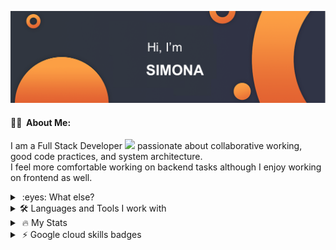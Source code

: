 [![Hi there, I'm Simona](./cover.png)](#)

#### :woman_technologist: &nbsp;About Me:
I am a Full Stack Developer <img src="https://media.giphy.com/media/o0vwzuFwCGAFO/giphy.gif" width="30"> passionate about collaborative working, good code practices, and system architecture. \
I feel more comfortable working on backend tasks although I enjoy working on frontend as well.

<details>
  <summary>&nbsp;:eyes: What else?</summary>
  <ul>
    <li>I love making&drinking coffee ☕️</li>
    <li>I love plants 🌱 </li>
  </ul>
</details>

<details>
  <summary> 🛠 Languages and Tools I work with</summary>
    <p>
    <img src="https://cdn.jsdelivr.net/gh/devicons/devicon/icons/java/java-original-wordmark.svg" title="Java" alt="Java" width="60" height="40"/>&nbsp;
    <img src="https://img.shields.io/badge/SpringBoot-6DB33F?style=flat-square&logo=SpringBoot&logoColor=black" width="70"/>&nbsp;&nbsp;
    <img src="https://cdn.jsdelivr.net/gh/devicons/devicon/icons/terraform/terraform-original-wordmark.svg" title="Terraform" alt="Terraform" width="60" height="40"/>&nbsp;
    <img src="https://cdn.jsdelivr.net/gh/devicons/devicon/icons/googlecloud/googlecloud-original-wordmark.svg" title="GCloud" alt="GCloud" width="60" height="50"/>&nbsp;
    <img src="https://cdn.jsdelivr.net/gh/devicons/devicon/icons/docker/docker-original-wordmark.svg" title="docker" alt="docker" width="35" height="40"/>&nbsp;
    <img src="https://cdn.jsdelivr.net/gh/devicons/devicon/icons/kubernetes/kubernetes-plain-wordmark.svg" title="kubernetes" alt="kubernetes" width="55" height="35"/>&nbsp;
    <img src="https://cdn.jsdelivr.net/gh/devicons/devicon/icons/react/react-original-wordmark.svg" title="React" alt="React" width="60" height="40"/>&nbsp;
    <img src="https://cdn.jsdelivr.net/gh/devicons/devicon/icons/typescript/typescript-original.svg" title="Typescript" alt="Typescript" width="40" height="40"/>&nbsp;
    <img src="https://cdn.jsdelivr.net/gh/devicons/devicon/icons/tailwindcss/tailwindcss-original-wordmark.svg" title="tailwindcss" alt="tailwindcss" width="60" height="40"/>&nbsp;
    <img src="https://cdn.jsdelivr.net/gh/devicons/devicon/icons/nextjs/nextjs-original-wordmark.svg" title="nextjs" alt="nextjs" width="40" height="50"/>&nbsp;
    <img src="https://img.shields.io/badge/Git-181717?style=flat-square&logo=GitHub&logoColor=white" width="60"/>&nbsp;
    <img src="https://img.shields.io/badge/Jira-0052CC?style=flat-square&logo=Jira&logoColor=white" width="60"/>&nbsp;
    <img src="https://img.shields.io/badge/Confluence-172B4D?style=flat-square&logo=Confluence&logoColor=white" width="110"/>&nbsp;
    <img src="https://img.shields.io/badge/Swagger-85EA2D?style=flat-square&logo=Swagger&logoColor=black" width="90"/>&nbsp;
    <img src="https://img.shields.io/badge/GithubActions-181717?style=flat-square&logo=Git&logoColor=black" width="130"/>&nbsp;
    <img src="https://img.shields.io/badge/Postman-FF6C37?style=flat-square&logo=Postman&logoColor=white" alt="" width="90"/>&nbsp;
    </p>
</details>


<details>
  <summary>&nbsp;🔥  My Stats </summary>

  <span align="center">

  [![GitHub Streak](https://github-readme-streak-stats.herokuapp.com?user=sboldur&theme=dark)](https://git.io/streak-stats)

  ![My GitHub stats](https://github-readme-stats.vercel.app/api?username=sboldur&show_icons=true&theme=codeSTACKr)

  ![Top languages](https://github-readme-stats.vercel.app/api/top-langs/?username=sboldur&theme=codeSTACKr&exclude_repo=aether)
</span>
</details>

<details>
  <summary>&nbsp;⚡ Google cloud skills badges </summary>
  
<img src="https://cdn.qwiklabs.com/i88dJUJVWT%2Blo8GTDfEOqhJF9XXF2YvZOI1pY%2FbzSaY%3D" width="100" height="60"/>&nbsp;
<span valign="center">[Create and Manage Cloud Resources](https://www.cloudskillsboost.google/public_profiles/64265f5e-81a6-4031-94f7-4241ca0c4319/badges/2574876) </span> 

<img src="https://cdn.qwiklabs.com/xRejIPM4k6VgI8%2B%2B2Nz5bFHFx8PwK0nn9oQofkJOsS4%3D" width="100" height="50"/>&nbsp;
<span valign="center">[Google Cloud Essentials](https://www.cloudskillsboost.google/public_profiles/64265f5e-81a6-4031-94f7-4241ca0c4319/badges/2572939) </span> 
</details>
